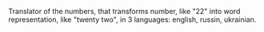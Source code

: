 Translator of the numbers, that transforms number, like "22" into word representation, like "twenty two", in 3 languages:
english, russin, ukrainian.
